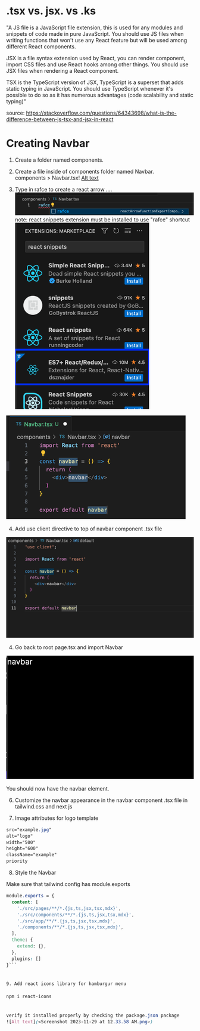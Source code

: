 
# .tsx vs. jsx. vs .ks
"A JS file is a JavaScript file extension, this is used for any modules and snippets of code made in pure JavaScript. You should use JS files when writing functions that won't use any React feature but will be used among different React components.

JSX is a file syntax extension used by React, you can render component, import CSS files and use React hooks among other things. You should use JSX files when rendering a React component.

TSX is the TypeScript version of JSX, TypeScript is a superset that adds static typing in JavaScript. You should use TypeScript whenever it's possible to do so as it has numerous advantages (code scalability and static typing)"

source: https://stackoverflow.com/questions/64343698/what-is-the-difference-between-js-tsx-and-jsx-in-react



# Creating Navbar

1. Create a folder named components. 


2. Create a file inside of components folder named Navbar.  
components > Navbar.tsx!
[Alt text](<Screenshot 2023-11-28 at 7.18.48 PM.png>)

3. Type in rafce to create a react arrow ....
![Alt text](<Screenshot 2023-11-28 at 7.25.53 PM.png>)
note: react snippets extension must be installed to use "rafce" shortcut
![Alt text](<Screenshot 2023-11-28 at 7.25.09 PM.png>)


![Alt text](<Screenshot 2023-11-28 at 7.27.07 PM.png>)

4. Add use client directive to top of navbar component .tsx file 

![Alt text](<Screenshot 2023-11-28 at 7.35.35 PM.png>)

4. Go back to root page.tsx and import Navbar

![Alt text](<Screenshot 2023-11-28 at 7.36.29 PM.png>)

You should now have the navbar element. 

6. Customize the navbar appearance in the navbar component .tsx file in tailwind.css and next js


7. Image attributes for logo template

```css
src="example.jpg" 
alt="logo" 
width="500" 
height="600"
className="example"
priority
```


8. Style the Navbar

Make sure that tailwind.config has module.exports 
```css
module.exports = {
  content: [
    './src/pages/**/*.{js,ts,jsx,tsx,mdx}',
    './src/components/**/*.{js,ts,jsx,tsx,mdx}',
    './src/app/**/*.{js,ts,jsx,tsx,mdx}',
    './components/**/*.{js,ts,jsx,tsx,mdx}',
  ],
  theme: {
    extend: {},
  },
  plugins: []
}```


9. Add react icons library for hamburgur menu

npm i react-icons


verify it installed properly by checking the package.json package
![Alt text](<Screenshot 2023-11-29 at 12.33.58 AM.png>)
